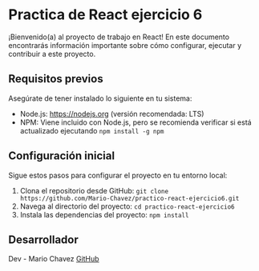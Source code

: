 # Practica de React ejercicio 6

¡Bienvenido(a) al proyecto de trabajo en React! En este documento encontrarás información importante sobre cómo configurar, ejecutar y contribuir a este proyecto.

## Requisitos previos

Asegúrate de tener instalado lo siguiente en tu sistema:

-   Node.js: https://nodejs.org (versión recomendada: LTS)
-   NPM: Viene incluido con Node.js, pero se recomienda verificar si está actualizado ejecutando `npm install -g npm`

## Configuración inicial

Sigue estos pasos para configurar el proyecto en tu entorno local:

1. Clona el repositorio desde GitHub: `git clone https://github.com/Mario-Chavez/practico-react-ejercicio6.git`
2. Navega al directorio del proyecto: `cd practico-react-ejercicio6`
3. Instala las dependencias del proyecto: `npm install`

## Desarrollador

Dev - Mario Chavez [GitHub](https://github.com/Mario-Chavez)
